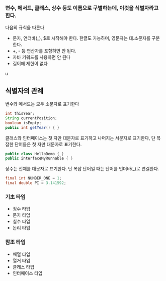 ### 변수, 메서드, 클래스, 상수 등도 이름으로 구별하는데, 이것을 식별자라고 한다.

다음의 규칙을 따른다

- 문자, 언더바(_), $로 시작해야 한다. 한글도 가능하며, 영문자는 대.소문자를 구분한다.
- +, - 등 연산자를 포함하면 안 된다.
- 자바 키워드를 사용하면 안 된다
- 길이에 제한이 없다

u

## 식별자의 관례

변수와 메서드는 모두 소문자로 표기한다

```java
int thisYear;
String currentPosition;
boolean isEmpty;
public int getYear() { }
```

클래스와 인터페이스는 첫 자만 대문자로 표기하고 나머지는 서문자로 표기한다, 단 복잡한 단어들은 첫 자만 대문자로 표기한다.

 

```java
public class HelloDemo { }
public interfaceMyRunnable { }
```

상수는 전체를 대문자로 표기한다. 단 복잡 단어일 때는 단어를 언더바(_)로 연결한다.

```java
final int NUMBER_ONE = 1;
final double PI = 3.141592;
```

### 기초 타입

- 정수 타입
- 문자 타입
- 실수 타입
- 논리 타입

### 참조 타입

- 배열 타입
- 열거 타입
- 클래스 타입
- 인터페이스 타입
